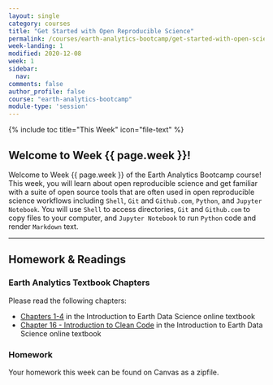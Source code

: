 ```yaml
---
layout: single
category: courses
title: "Get Started with Open Reproducible Science"
permalink: /courses/earth-analytics-bootcamp/get-started-with-open-science/
week-landing: 1
modified: 2020-12-08
week: 1
sidebar:
  nav:
comments: false
author_profile: false
course: "earth-analytics-bootcamp"
module-type: 'session'
---
```

{% include toc title="This Week" icon="file-text" %}

<div class="notice--info" markdown="1">

## <i class="fa fa-ship" aria-hidden="true"></i> Welcome to Week {{ page.week }}!

Welcome to Week {{ page.week }} of the Earth Analytics Bootcamp course! This week, you will learn about open reproducible science and get familiar with a suite of open source tools that are often used in open reproducible science workflows including `Shell`, `Git` and `Github.com`, `Python`, and `Jupyter Notebook`. You will use `Shell` to access directories, `Git` and `Github.com` to copy files to your computer, and `Jupyter Notebook` to run `Python` code and render `Markdown` text.

*******

## <i class="fa fa-pencil-square-o" aria-hidden="true"></i> Homework & Readings

### Earth Analytics Textbook Chapters

Please read the following chapters:
* <a href="https://www.earthdatascience.org/courses/intro-to-earth-data-science/">Chapters 1-4</a> in the Introduction to Earth Data Science online textbook
* <a href="https://www.earthdatascience.org/courses/intro-to-earth-data-science/write-efficient-python-code/intro-to-clean-code/">Chapter 16  - Introduction to Clean Code</a> in the Introduction to Earth Data Science online textbook

### Homework
Your homework this week can be found on Canvas as a zipfile.
